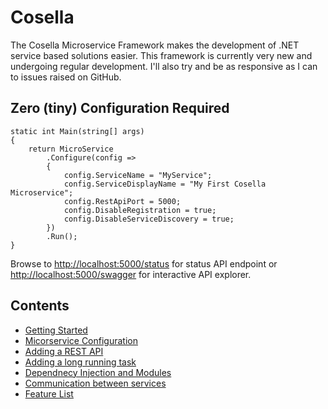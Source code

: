 # Cosella

The Cosella Microservice Framework makes the development of .NET service based solutions easier.
This framework is currently very new and undergoing regular development.
I'll also try and be as responsive as I can to issues raised on GitHub.

## Zero (tiny) Configuration Required
```
static int Main(string[] args)
{
    return MicroService
        .Configure(config =>
        {            
            config.ServiceName = "MyService";
            config.ServiceDisplayName = "My First Cosella Microservice";
            config.RestApiPort = 5000;
            config.DisableRegistration = true;
            config.DisableServiceDiscovery = true;
        })
        .Run();
}
```

Browse to [http://localhost:5000/status](http://localhost:5000/status) for status API endpoint
or [http://localhost:5000/swagger](http://localhost:5000/swagger) for interactive API explorer.

## Contents

- [Getting Started](documentation/gettingstarted.md)
- [Micorservice Configuration](documentation/configuration.md)
- [Adding a REST API](documentation/restapi.md)
- [Adding a long running task](documentation/inserviceworker.md)
- [Dependnecy Injection and Modules](documentation/ioc.md)
- [Communication between services](documentation/restclient.md)
- [Feature List](documentation/features.md)


